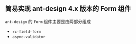 ## 简易实现 ant-design 4.x 版本的 Form 组件

`ant-design` 的 `Form` 组件主要是由两部分组成
- `rc-field-form`
- `async-validator` 


